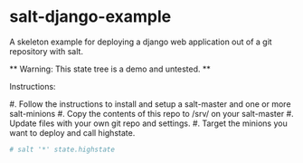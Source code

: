 salt-django-example
===================

A skeleton example for deploying a django web application out of a git repository with salt.

** Warning: This state tree is a demo and untested. **

Instructions:

#. Follow the instructions to install and setup a salt-master and one or more salt-minions
#. Copy the contents of this repo to /srv/ on your salt-master
#. Update files with your own git repo and settings.
#. Target the minions you want to deploy and call highstate.

```sh
# salt '*' state.highstate
```


